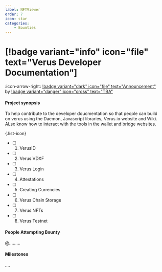 ```yaml
---
label: NFTViewer
order: 7
icon: star
categories:
    - Bounties
---
```

# [!badge variant="info" icon="file" text="Verus Developer Documentation"] 

:icon-arrow-right: [!badge variant="dark" icon="file" text="Announcement"]() by [!badge variant="danger" icon="cross" text="TBA"]()

#### Project synopsis

To help contribute to the developer doucmentation so that people can build on verus using the Daemon, Javascript libraries, Verus.io website and Wiki. ALso know how to interact with the tools in the wallet and bridge websites.

{.list-icon}
- [ ] 1. VerusID
- [ ] 2. Verus VDXF
- [ ] 3. Verus Login
- [ ] 4. Attestations
- [ ] 5. Creating Currencies
- [ ] 6. Verus Chain Storage
- [ ] 7. Verus NFTs
- [ ] 8. Verus Testnet

#### People Attempting Bounty

@.........

#### Milestones
....